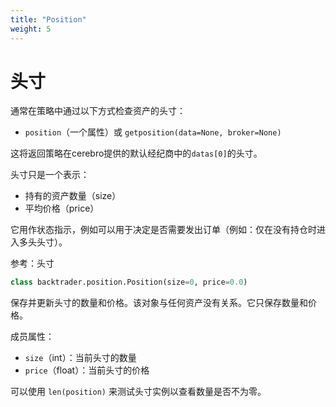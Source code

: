 ```yaml
---
title: "Position"
weight: 5
---
```


# 头寸

通常在策略中通过以下方式检查资产的头寸：

- `position`（一个属性）或 `getposition(data=None, broker=None)`

这将返回策略在cerebro提供的默认经纪商中的`datas[0]`的头寸。

头寸只是一个表示：

- 持有的资产数量（size）
- 平均价格（price）

它用作状态指示，例如可以用于决定是否需要发出订单（例如：仅在没有持仓时进入多头头寸）。

参考：头寸

```python
class backtrader.position.Position(size=0, price=0.0)
```

保存并更新头寸的数量和价格。该对象与任何资产没有关系。它只保存数量和价格。

成员属性：

- `size`（int）：当前头寸的数量
- `price`（float）：当前头寸的价格

可以使用 `len(position)` 来测试头寸实例以查看数量是否不为零。
